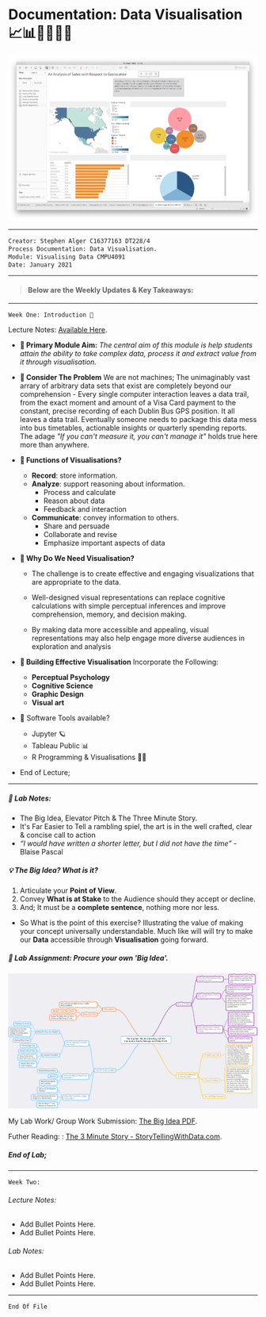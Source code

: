 # Documentation: Data Visualisation 📈📊🤖🤕💭💬

![alt text](https://github.com/Stephen2697/VisualisingData/blob/main/DataVisualisation.png "Data Visualisation")

---
    Creator: Stephen Alger C16377163 DT228/4
    Process Documentation: Data Visualisation.
    Module: Visualising Data CMPU4091
    Date: January 2021
 

---
> #### Below are the Weekly Updates & Key Takeaways:
---

    Week One: Introduction 👋
<p>Lecture Notes: <a href="https://www.storytellingwithdata.com/blog/2014/02/the-3-minute-story">Available Here</a>.</p>

- **🎯 Primary Module Aim:** 
  *The central aim of this module is help students attain the ability to take complex data, process it and extract value from it through visualisation.*

- **🤔 Consider The Problem** 
We are not machines; The unimaginably vast arrary of arbitrary data sets that exist are completely beyond our comprehension - Every single computer interaction leaves a data trail, from the exact moment and amount of a Visa Card payment to the constant, precise recording of each Dublin Bus GPS position. It all leaves a data trail. Eventually someone needs to package this data mess into bus timetables, actionable insights or quarterly spending reports. The adage *"If you can't measure it, you can't manage it"* holds true here more than anywhere.

- **🤨 Functions of Visualisations?** 
  - **Record**: store information.
  - **Analyze**: support reasoning about information.
    - Process and calculate
    - Reason about data
    - Feedback and interaction
  - **Communicate**: convey information to others.
    - Share and persuade
    - Collaborate and revise
    - Emphasize important aspects of data

- **📝 Why Do We Need Visualisation?**
  - The challenge is to create effective and engaging visualizations that are appropriate to the data.
  
  - Well-designed visual representations can replace cognitive calculations with simple perceptual inferences and improve comprehension, memory, and decision making.

  - By making data more accessible and appealing, visual representations may also help engage more diverse audiences in exploration and analysis

- **🔨 Building Effective Visualisation**
  Incorporate the Following:
    - **Perceptual Psychology**
    - **Cognitive Science**
    - **Graphic Design**
    - **Visual art**
- 🔧 Software Tools available?
  - Jupyter 🪐
  - Tableau Public 📊
  - R Programming & Visualisations 🧑‍💻
- End of Lecture;
---
##### 📁 Lab Notes:
* The Big Idea, Elevator Pitch & The Three Minute Story.
* It's Far Easier to Tell a rambling spiel, the art is in the well crafted, clear & concise call to action
* *“I would have written a shorter letter, but I did not have the time”* - Blaise Pascal
 ##### 💡 The Big Idea? What is it? 

  1. Articulate your **Point of View**.
  2. Convey **What is at Stake** to the Audience should they accept or decline.
  3. And; It must be a **complete sentence**, nothing more nor less.
- So What is the point of this exercise? Illustrating the value of making your concept universally understandable. Much like will will try to make our **Data** accessible through **Visualisation** going forward.

##### 📄 Lab Assignment: Procure your own 'Big Idea'.
![MindMap](https://github.com/Stephen2697/VisualisingData/blob/main/WeekOne/Lab%20Work%20Complete/The%20Big%20Idea%20MindMap.png "My Big Idea")

<p>My Lab Work/ Group Work Submission: <a href="https://github.com/Stephen2697/VisualisingData/blob/main/WeekOne/Lab%20Work%20Complete/The%20Big%20Idea%20Group%2013%20Document.pdf">The Big Idea PDF</a>.</p>

<p>Futher Reading: : <a href="https://www.storytellingwithdata.com/blog/2014/02/the-3-minute-story">The 3 Minute Story - StoryTellingWithData.com</a>.</p>

##### End of Lab;
---

    Week Two:
###### Lecture Notes: 
- Add Bullet Points Here.
- Add Bullet Points Here.

###### Lab Notes:
- Add Bullet Points Here.
- Add Bullet Points Here.

---

    End Of File
